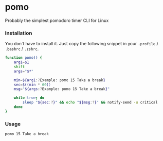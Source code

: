 # pomo
Probably the simplest pomodoro timer CLI for Linux

### Installation

You don't have to install it. Just copy the following snippet in your `.profile` / `.bashrc` / `.zshrc`.

```bash
function pomo() {
    arg1=$1
    shift
    args="$*"

    min=${arg1:?Example: pomo 15 Take a break}
    sec=$((min * 60))
    msg="${args:?Example: pomo 15 Take a break}"

    while true; do
        sleep "${sec:?}" && echo "${msg:?}" && notify-send -u critical -t 0 -a pomo "${msg:?}"
    done
}
```

### Usage

```
pomo 15 Take a break
```
